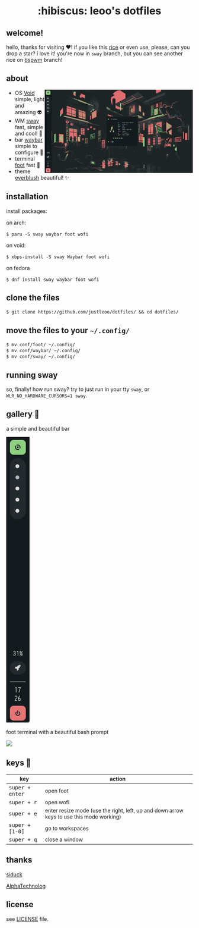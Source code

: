 <div align="center">
  <h1>:hibiscus: leoo's dotfiles</h1>
</div>

## welcome!

hello, thanks for visiting :heart:! if you like this [rice](https://thatnixguy.github.io/posts/ricing/) or even use, please, can you drop a star? i love it! you're now in `sway` branch, but you can see another rice on [bspwm](https://github.com/justleoo/dotfiles/tree/bspwm) branch!

## about

<img src="assets/showcase.png" alt="rice" align="right" width="400px">

- OS [Void](https://voidlinux.org) simple, light and amazing 👽
- WM [sway](https://swaywm.org/) fast, simple and cool! 🍷
- bar [waybar](https://github.com/Alexays/Waybar) simple to configure 🌌
- terminal [foot](https://codeberg.org/dnkl/foot) fast 🐾
- theme [everblush](https://github.com/everblush) beautiful! ✨

## installation

install packages:

on arch:

```sh-session
$ paru -S sway waybar foot wofi
```

on void:

```sh-session
$ xbps-install -S sway Waybar foot wofi
```

on fedora

```sh-session
$ dnf install sway waybar foot wofi
```

## clone the files

```sh-session
$ git clone https://github.com/justleoo/dotfiles/ && cd dotfiles/
```

## move the files to your `~/.config/`

```sh-session
$ mv conf/foot/ ~/.config/
$ mv conf/waybar/ ~/.config/
$ mv conf/sway/ ~/.config/
```

## running sway

so, finally! how run sway? try to just run in your tty `sway`, or `WLR_NO_HARDWARE_CURSORS=1 sway`.

## gallery 🧩

a simple and beautiful bar

<img src="assets/bar.png">

foot terminal with a beautiful bash prompt

<img src="prompt_and_terminal.png">

## keys 🔑

| key | action |
|------|-------|
|<kbd>super + enter</kbd>| open foot|
|<kbd>super + r</kbd>| open wofi|
|<kbd>super + e</kbd>|enter resize mode (use the right, left, up and down arrow keys to use this mode working)|
|<kbd>super + [1-0]</kbd>|go to workspaces|
|<kbd>super + q</kbd>|close a window|

## thanks

[siduck](https://github.com/siduck)

[AlphaTechnolog](https://github.com/alphatechnolog) 

## license

see [LICENSE](https://github.com/justleoo/dotfiles/blob/sway/LICENSE) file.

